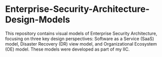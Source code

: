 # Enterprise-Security-Architecture-Design-Models
This repository contains visual models of Enterprise Security Architecture, focusing on three key design perspectives: Software as a Service (SaaS) model, Disaster Recovery (DR) view model, and Organizational Ecosystem (OE) model. These models were developed as part of my IIC.
